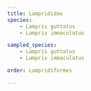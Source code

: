 ```yaml
---
title: Lamprididae
species:
    - Lampris guttatus
    - Lampris immaculatus

sampled_species:
    - Lampris guttatus
    - Lampris immaculatus

order: Lampridiformes

---
```

